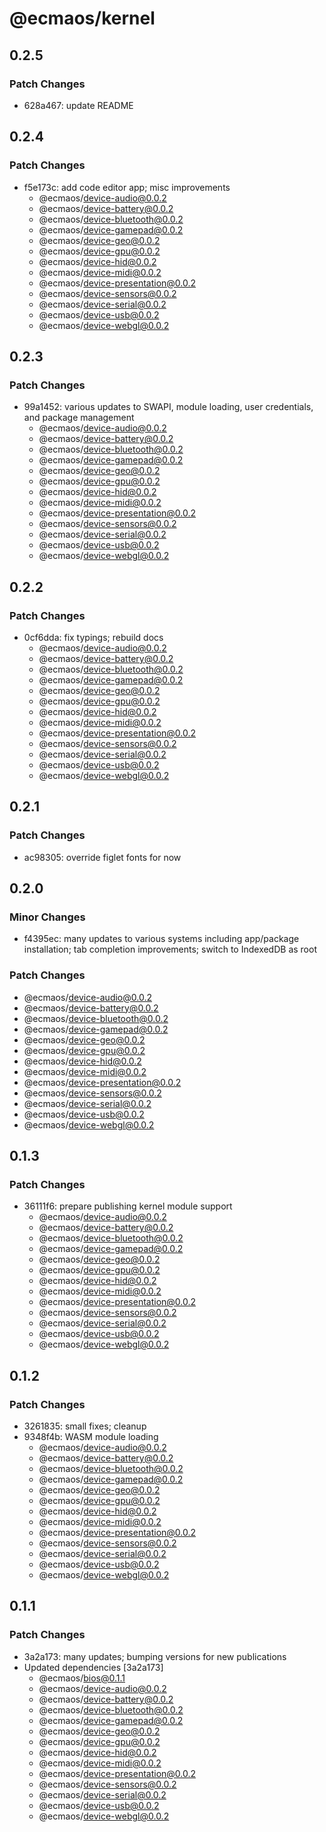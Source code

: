# @ecmaos/kernel

## 0.2.5

### Patch Changes

- 628a467: update README

## 0.2.4

### Patch Changes

- f5e173c: add code editor app; misc improvements
  - @ecmaos/device-audio@0.0.2
  - @ecmaos/device-battery@0.0.2
  - @ecmaos/device-bluetooth@0.0.2
  - @ecmaos/device-gamepad@0.0.2
  - @ecmaos/device-geo@0.0.2
  - @ecmaos/device-gpu@0.0.2
  - @ecmaos/device-hid@0.0.2
  - @ecmaos/device-midi@0.0.2
  - @ecmaos/device-presentation@0.0.2
  - @ecmaos/device-sensors@0.0.2
  - @ecmaos/device-serial@0.0.2
  - @ecmaos/device-usb@0.0.2
  - @ecmaos/device-webgl@0.0.2

## 0.2.3

### Patch Changes

- 99a1452: various updates to SWAPI, module loading, user credentials, and package management
  - @ecmaos/device-audio@0.0.2
  - @ecmaos/device-battery@0.0.2
  - @ecmaos/device-bluetooth@0.0.2
  - @ecmaos/device-gamepad@0.0.2
  - @ecmaos/device-geo@0.0.2
  - @ecmaos/device-gpu@0.0.2
  - @ecmaos/device-hid@0.0.2
  - @ecmaos/device-midi@0.0.2
  - @ecmaos/device-presentation@0.0.2
  - @ecmaos/device-sensors@0.0.2
  - @ecmaos/device-serial@0.0.2
  - @ecmaos/device-usb@0.0.2
  - @ecmaos/device-webgl@0.0.2

## 0.2.2

### Patch Changes

- 0cf6dda: fix typings; rebuild docs
  - @ecmaos/device-audio@0.0.2
  - @ecmaos/device-battery@0.0.2
  - @ecmaos/device-bluetooth@0.0.2
  - @ecmaos/device-gamepad@0.0.2
  - @ecmaos/device-geo@0.0.2
  - @ecmaos/device-gpu@0.0.2
  - @ecmaos/device-hid@0.0.2
  - @ecmaos/device-midi@0.0.2
  - @ecmaos/device-presentation@0.0.2
  - @ecmaos/device-sensors@0.0.2
  - @ecmaos/device-serial@0.0.2
  - @ecmaos/device-usb@0.0.2
  - @ecmaos/device-webgl@0.0.2

## 0.2.1

### Patch Changes

- ac98305: override figlet fonts for now

## 0.2.0

### Minor Changes

- f4395ec: many updates to various systems including app/package installation; tab completion improvements; switch to IndexedDB as root

### Patch Changes

- @ecmaos/device-audio@0.0.2
- @ecmaos/device-battery@0.0.2
- @ecmaos/device-bluetooth@0.0.2
- @ecmaos/device-gamepad@0.0.2
- @ecmaos/device-geo@0.0.2
- @ecmaos/device-gpu@0.0.2
- @ecmaos/device-hid@0.0.2
- @ecmaos/device-midi@0.0.2
- @ecmaos/device-presentation@0.0.2
- @ecmaos/device-sensors@0.0.2
- @ecmaos/device-serial@0.0.2
- @ecmaos/device-usb@0.0.2
- @ecmaos/device-webgl@0.0.2

## 0.1.3

### Patch Changes

- 36111f6: prepare publishing kernel module support
  - @ecmaos/device-audio@0.0.2
  - @ecmaos/device-battery@0.0.2
  - @ecmaos/device-bluetooth@0.0.2
  - @ecmaos/device-gamepad@0.0.2
  - @ecmaos/device-geo@0.0.2
  - @ecmaos/device-gpu@0.0.2
  - @ecmaos/device-hid@0.0.2
  - @ecmaos/device-midi@0.0.2
  - @ecmaos/device-presentation@0.0.2
  - @ecmaos/device-sensors@0.0.2
  - @ecmaos/device-serial@0.0.2
  - @ecmaos/device-usb@0.0.2
  - @ecmaos/device-webgl@0.0.2

## 0.1.2

### Patch Changes

- 3261835: small fixes; cleanup
- 9348f4b: WASM module loading
  - @ecmaos/device-audio@0.0.2
  - @ecmaos/device-battery@0.0.2
  - @ecmaos/device-bluetooth@0.0.2
  - @ecmaos/device-gamepad@0.0.2
  - @ecmaos/device-geo@0.0.2
  - @ecmaos/device-gpu@0.0.2
  - @ecmaos/device-hid@0.0.2
  - @ecmaos/device-midi@0.0.2
  - @ecmaos/device-presentation@0.0.2
  - @ecmaos/device-sensors@0.0.2
  - @ecmaos/device-serial@0.0.2
  - @ecmaos/device-usb@0.0.2
  - @ecmaos/device-webgl@0.0.2

## 0.1.1

### Patch Changes

- 3a2a173: many updates; bumping versions for new publications
- Updated dependencies [3a2a173]
  - @ecmaos/bios@0.1.1
  - @ecmaos/device-audio@0.0.2
  - @ecmaos/device-battery@0.0.2
  - @ecmaos/device-bluetooth@0.0.2
  - @ecmaos/device-gamepad@0.0.2
  - @ecmaos/device-geo@0.0.2
  - @ecmaos/device-gpu@0.0.2
  - @ecmaos/device-hid@0.0.2
  - @ecmaos/device-midi@0.0.2
  - @ecmaos/device-presentation@0.0.2
  - @ecmaos/device-sensors@0.0.2
  - @ecmaos/device-serial@0.0.2
  - @ecmaos/device-usb@0.0.2
  - @ecmaos/device-webgl@0.0.2
